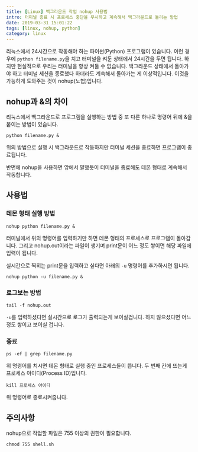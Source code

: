 ```yaml
---
title: [Linux] 백그라운드 작업 nohup 사용법
intro: 터미널 종료 시 프로세스 중단을 무시하고 계속해서 백그라운드로 돌리는 방법
date: 2019-03-31 15:01:22
tags: [linux, nohup, python]
category: linux
---
```

리눅스에서 24시간으로 작동해야 하는 파이썬(Python) 프로그램이 있습니다. 이런 경우에 `python filename.py`을 치고 터미널을 켜둔 상태에서 24시간을 두면 됩니다. 하지만 현실적으로 우리는 터미널을 항상 켜둘 수 없습니다. 백그라운드 상태에서 돌아가야 하고 터미널 세션을 종료했다 하더라도 계속해서 돌아가는 게 이상적입니다. 이것을 가능하게 도와주는 것이 nohup(노헙)입니다.

## nohup과 &의 차이

리눅스에서 백그라운드로 프로그램을 실행하는 방법 중 또 다른 하나로 명령어 뒤에 &을 붙이는 방법이 있습니다.

```terminal
python filename.py &
```

위의 방법으로 실행 시 백그라운드로 작동하지만 터미널 세션을 종료하면 프로그램이 종료됩니다.

반면에 nohup을 사용하면 앞에서 말했듯이 터미널을 종료해도 데몬 형태로 계속해서 작동합니다.

## 사용법

### 데몬 형태 실행 방법

```terminal
nohup python filename.py &
```

터미널에서 위의 명령어를 입력하기만 하면 데몬 형태의 프로세스로 프로그램이 돌아갑니다. 그리고 nohup.out이라는 파일이 생기며 print문이 어느 정도 쌓이면 해당 파일에 입력이 됩니다.

실시간으로 찍히는 print문을 입력하고 싶다면 아래의 `-u` 명령어를 추가하시면 됩니다.

```terminal
nohup python -u filename.py &
```

### 로그보는 방법

```terminal
tail -f nohup.out
```

`-u`를 입력하셨다면 실시간으로 로그가 출력되는게 보이실겁니다. 하지 않으셨다면 어느 정도 쌓이고 보이실 겁니다.

### 종료

```terminal
ps -ef | grep filename.py
```

위 명령어를 치시면 데몬 형태로 실행 중인 프로세스들이 뜹니다. 두 번째 칸에 뜨는게 프로세스 아이디(Process ID)입니다.

```terminal
kill 프로세스 아이디
```

위 명령어로 종료시켜줍니다.

## 주의사항

nohup으로 작업할 파일은 755 이상의 권한이 필요합니다.

```terminal
chmod 755 shell.sh
```
